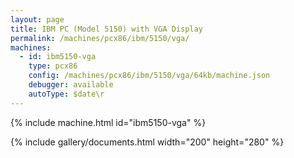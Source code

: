 ```yaml
---
layout: page
title: IBM PC (Model 5150) with VGA Display
permalink: /machines/pcx86/ibm/5150/vga/
machines:
  - id: ibm5150-vga
    type: pcx86
    config: /machines/pcx86/ibm/5150/vga/64kb/machine.json
    debugger: available
    autoType: $date\r
---
```


{% include machine.html id="ibm5150-vga" %}

{% include gallery/documents.html width="200" height="280" %}
